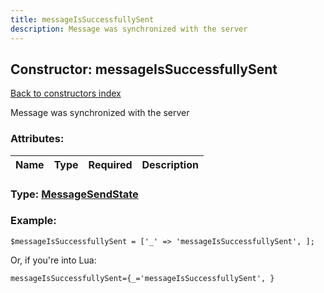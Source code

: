 ```yaml
---
title: messageIsSuccessfullySent
description: Message was synchronized with the server
---
```

## Constructor: messageIsSuccessfullySent  
[Back to constructors index](index.md)



Message was synchronized with the server

### Attributes:

| Name     |    Type       | Required | Description |
|----------|:-------------:|:--------:|------------:|



### Type: [MessageSendState](../types/MessageSendState.md)


### Example:

```
$messageIsSuccessfullySent = ['_' => 'messageIsSuccessfullySent', ];
```  

Or, if you're into Lua:  


```
messageIsSuccessfullySent={_='messageIsSuccessfullySent', }

```


